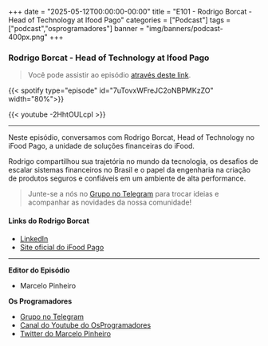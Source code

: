 +++
date = "2025-05-12T00:00:00-00:00"
title = "E101 - Rodrigo Borcat - Head of Technology at Ifood Pago"
categories = ["Podcast"]
tags = ["podcast","osprogramadores"]
banner = "img/banners/podcast-400px.png"
+++

### Rodrigo Borcat - Head of Technology at Ifood Pago
> Você pode assistir ao episódio [através deste link](https://www.youtube.com/watch?v=-2HhtOULcpI).

{{< spotify type="episode" id="7uTovxWFreJC2oNBPMKzZO" width="80%">}}

{{< youtube -2HhtOULcpI >}}

___

Neste episódio, conversamos com Rodrigo Borcat, Head of Technology no iFood Pago, a unidade de soluções financeiras do iFood.

Rodrigo compartilhou sua trajetória no mundo da tecnologia, os desafios de escalar sistemas financeiros no Brasil e o papel da engenharia na criação de produtos seguros e confiáveis em um ambiente de alta performance. 

> Junte-se a nós no [Grupo no Telegram](https://t.me/osprogramadores) para trocar ideias e acompanhar as novidades da nossa comunidade!

#### Links do Rodrigo Borcat

* [LinkedIn](https://www.linkedin.com/in/rborcat/)
* [Site oficial do iFood Pago](https://institucional.ifood.com.br/ifood-pago/)
___


**Editor do Episódio**

- Marcelo Pinheiro

**Os Programadores**

- [Grupo no Telegram](https://t.me/osprogramadores)
- [Canal do Youtube do OsProgramadores](https://www.youtube.com/channel/UCt_YNYGl6K5yNXlXEQDdwWg?view_as=subscriber)
- [Twitter do Marcelo Pinheiro](https://twitter.com/mpinheir)
